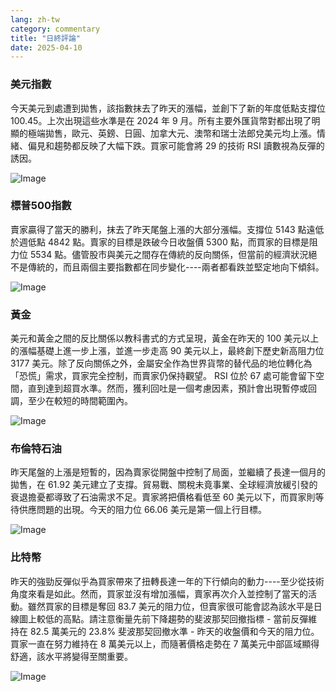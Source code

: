 ```yaml
---
lang: zh-tw
category: commentary
title: "日終評論"
date: 2025-04-10
---
```


### 美元指數

今天美元到處遭到拋售，該指數抹去了昨天的漲幅，並創下了新的年度低點支撐位 100.45。上次出現這些水準是在 2024 年 9 月。所有主要外匯貨幣對都出現了明顯的極端拋售，歐元、英鎊、日圓、加拿大元、澳幣和瑞士法郎兌美元均上漲。情緒、偏見和趨勢都反映了大幅下跌。買家可能會將 29 的技術 RSI 讀數視為反彈的誘因。 

![Image](https://markleighedu.github.io/img/Apr-2025/10-Apr-2025/usdindex.jpg)

### 標普500指數

賣家贏得了當天的勝利，抹去了昨天尾盤上漲的大部分漲幅。支撐位 5143 點遠低於週低點 4842 點。賣家的目標是跌破今日收盤價 5300 點，而買家的目標是阻力位 5534 點。儘管股市與美元之間存在傳統的反向關係，但當前的經濟狀況絕不是傳統的，而且兩個主要指數都在同步變化----兩者都看跌並堅定地向下傾斜。

![Image](https://markleighedu.github.io/img/Apr-2025/10-Apr-2025/sp500.jpg)

### 黃金

美元和黃金之間的反比關係以教科書式的方式呈現，黃金在昨天的 100 美元以上的漲幅基礎上進一步上漲，並進一步走高 90 美元以上，最終創下歷史新高阻力位 3177 美元。除了反向關係之外，金屬安全作為世界貨幣的替代品的地位轉化為「恐慌」需求，買家完全控制，而賣家仍保持觀望。 RSI 位於 67 處可能會留下空間，直到達到超買水準。然而，獲利回吐是一個考慮因素，預計會出現暫停或回調，至少在較短的時間範圍內。 

![Image](https://markleighedu.github.io/img/Apr-2025/10-Apr-2025/gold.jpg)

### 布倫特石油

昨天尾盤的上漲是短暫的，因為賣家從開盤中控制了局面，並繼續了長達一個月的拋售，在 61.92 美元建立了支撐。貿易戰、關稅未竟事業、全球經濟放緩引發的衰退擔憂都導致了石油需求不足。賣家將把價格看低至 60 美元以下，而買家則等待供應問題的出現。今天的阻力位 66.06 美元是第一個上行目標。

![Image](https://markleighedu.github.io/img/Apr-2025/10-Apr-2025/brentoil.jpg)

### 比特幣

昨天的強勁反彈似乎為買家帶來了扭轉長達一年的下行傾向的動力----至少從技術角度來看是如此。然而，買家並沒有增加漲幅，賣家再次介入並控制了當天的活動。雖然買家的目標是奪回 83.7 美元的阻力位，但賣家很可能會認為該水平是日線圖上較低的高點。請注意衡量先前下降趨勢的斐波那契回撤指標 - 當前反彈維持在 82.5 萬美元的 23.8% 斐波那契回撤水準 - 昨天的收盤價和今天的阻力位。買家一直在努力維持在 8 萬美元以上，而隨著價格走勢在 7 萬美元中部區域顯得舒適，該水平將變得至關重要。

![Image](https://markleighedu.github.io/img/Apr-2025/10-Apr-2025/bitcoin.jpg)

